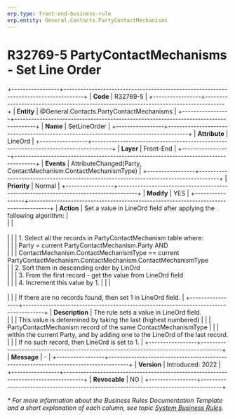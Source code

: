 ```yaml
---
erp.type: front-end-business-rule
erp.entity: General.Contacts.PartyContactMechanisms
---
```


# R32769-5 PartyContactMechanisms - Set Line Order
+-----------------+-------------------------------------------------------------------------------------+
| **Code**        | R32769-5                                                                            |
+-----------------+-------------------------------------------------------------------------------------+
| **Entity**      | @General.Contacts.PartyContactMechanisms                                            |
+-----------------+-------------------------------------------------------------------------------------+
| **Name**        | SetLineOrder                                                                        |
+-----------------+-------------------------------------------------------------------------------------+
| **Attribute**   | LineOrd                                                                             |
+-----------------+-------------------------------------------------------------------------------------+
| **Layer**       | Front-End                                                                           |
+-----------------+-------------------------------------------------------------------------------------+
| **Events**      | AttributeChanged(Party, ContactMechanism.ContactMechanismType)                      |
+-----------------+-------------------------------------------------------------------------------------+
| **Priority**    | Normal                                                                              |
+-----------------+-------------------------------------------------------------------------------------+
| **Modify**      | YES                                                                                 |
+-----------------+-------------------------------------------------------------------------------------+
| **Action**      | Set a value in LineOrd field after applying the following algorithm:                |                 
|                 | <br><br/>                                                                           | 
|                 | 1. Select all the records in PartyContactMechanism table where: <br/>               | 
|                 | Party = current PartyContactMechanism.Party AND <br/>                               | 
|                 | ContactMechanism.ContactMechanismType == current PartyContactMechanism.ContactMechanism.ContactMechanismType <br/>
|                 | 2. Sort them in descending order by LinOrd <br/>                                    | 
|                 | 3. From the first record - get the value from LineOrd field <br/>                   |
|                 | 4. Increment this value by 1.                                                       |
|                 | <br><br/>                                                                           | 
|                 | If there are no records found, then set 1 in LineOrd field.                         | 
+-----------------+-------------------------------------------------------------------------------------+
| **Description** | The rule sets a value in LineOrd field.<br/>                                        | 
|                 | This value is determined by taking the last (highest numbered)                      | 
|                 | PartyContactMechanism record of the same ContactMechanismType                       | 
|                 | within the current Party, and by adding one to the LineOrd of the last record.<br/> | 
|                 | If no such record, then LineOrd is set to 1.                                        | 
+-----------------+-------------------------------------------------------------------------------------+
| **Message**     |  \-                                                                                 | 
+-----------------+-------------------------------------------------------------------------------------+
| **Version**     | Introduced: 2022                                                                    |
+-----------------+-------------------------------------------------------------------------------------+
| **Revocable**   | NO                                                                                  |
+-----------------+-------------------------------------------------------------------------------------+

*\* For more information about the Business Rules Documentation Template and a short explanation of each column, see
topic [System Business Rules](../templates/template-description-system-business-rules.md).*
